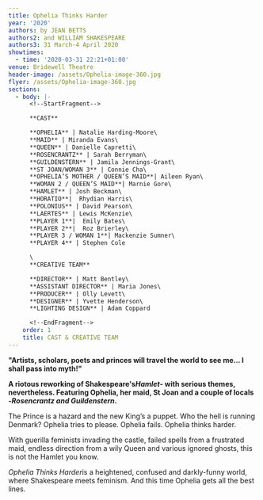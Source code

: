 ```yaml
---
title: Ophelia Thinks Harder
year: '2020'
authors: by JEAN BETTS
authors2: and WILLIAM SHAKESPEARE
authors3: 31 March-4 April 2020
showtimes:
  - time: '2020-03-31 22:21+01:00'
venue: Bridewell Theatre
header-image: /assets/Ophelia-image-360.jpg
flyer: /assets/Ophelia-image-360.jpg
sections:
  - body: |-
      <!--StartFragment-->

      **CAST**

      **OPHELIA** | Natalie Harding-Moore\
      **MAID** | Miranda Evans\
      **QUEEN** | Danielle Capretti\
      **ROSENCRANTZ** | Sarah Berryman\
      **GUILDENSTERN** | Jamila Jennings-Grant\
      **ST JOAN/WOMAN 3** | Connie Cha\
      **OPHELIA’S MOTHER / QUEEN’S MAID**| Aileen Ryan\
      **WOMAN 2 / QUEEN’S MAID**| Marnie Gore\
      **HAMLET** | Josh Beckman\
      **HORATIO**|  Rhydian Harris\
      **POLONIUS** | David Pearson\
      **LAERTES** | Lewis McKenzie\
      **PLAYER 1**|  Emily Bates\
      **PLAYER 2**|  Roz Brierley\
      **PLAYER 3 / WOMAN 1**| Mackenzie Sumner\
      **PLAYER 4** | Stephen Cole

      \
      **CREATIVE TEAM**

      **DIRECTOR** | Matt Bentley\
      **ASSISTANT DIRECTOR** | Maria Jones\
      **PRODUCER** | Olly Levett\
      **DESIGNER** | Yvette Henderson\
      **LIGHTING DESIGN** | Adam Coppard

      <!--EndFragment-->
    order: 1
    title: CAST & CREATIVE TEAM
---
```

<!--StartFragment-->

**"Artists, scholars, poets and princes will travel the world to see me... I shall pass into myth!"**

**A riotous reworking of Shakespeare's*Hamlet*- with serious themes, nevertheless. Featuring Ophelia, her maid, St Joan and a couple of locals -*Rosencrantz and Guildenstern*.**

The Prince is a hazard and the new King’s a puppet. Who the hell is running Denmark? Ophelia tries to please. Ophelia fails. Ophelia thinks harder.

With guerilla feminists invading the castle, failed spells from a frustrated maid, endless direction from a wily Queen and various ignored ghosts, this is not the Hamlet you know.

*Ophelia Thinks Harder*is a heightened, confused and darkly-funny world, where Shakespeare meets feminism. And this time Ophelia gets all the best lines.

<!--EndFragment-->
